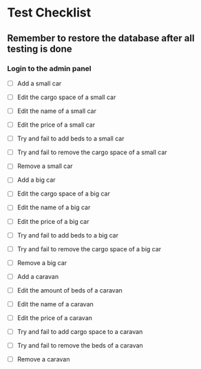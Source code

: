 # Test Checklist

## Remember to restore the database after all testing is done

### Login to the admin panel

 - [ ] Add a small car
 - [ ] Edit the cargo space of a small car
 - [ ] Edit the name of a small car
 - [ ] Edit the price of a small car
 - [ ] Try and fail to add beds to a small car
 - [ ] Try and fail to remove the cargo space of a small car
 - [ ] Remove a small car
       
 - [ ] Add a big car
 - [ ] Edit the cargo space of a big car
 - [ ] Edit the name of a big car
 - [ ] Edit the price of a big car
 - [ ] Try and fail to add beds to a big car
 - [ ] Try and fail to remove the cargo space of a big car
 - [ ] Remove a big car
       
 - [ ] Add a caravan
 - [ ] Edit the amount of beds of a caravan
 - [ ] Edit the name of a caravan
 - [ ] Edit the price of a caravan
 - [ ] Try and fail to add cargo space to a caravan
 - [ ] Try and fail to remove the beds of a caravan
 - [ ] Remove a caravan
